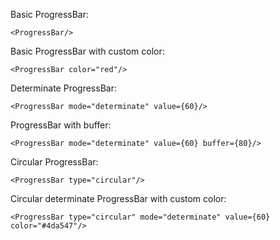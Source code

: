 Basic ProgressBar:

	<ProgressBar/>

Basic ProgressBar with custom color:

    <ProgressBar color="red"/>

Determinate ProgressBar:

    <ProgressBar mode="determinate" value={60}/>

ProgressBar with buffer:

    <ProgressBar mode="determinate" value={60} buffer={80}/>

Circular ProgressBar:

    <ProgressBar type="circular"/>

Circular determinate ProgressBar with custom color:

    <ProgressBar type="circular" mode="determinate" value={60} color="#4da547"/>

